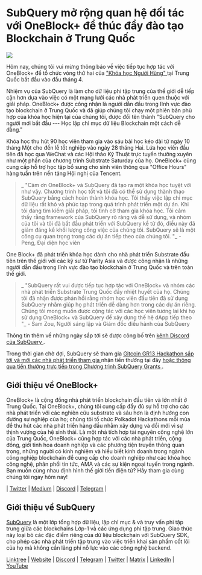 # SubQuery mở rộng quan hệ đối tác với OneBlock+ để thúc đẩy đào tạo Blockchain ở Trung Quốc

![](https://miro.medium.com/max/1400/0*vr-DzLokDkkiY4ss)

Hôm nay, chúng tôi vui mừng thông báo về việc tiếp tục hợp tác với OneBlock+ để tổ chức vòng thứ hai của [ "Khóa học Người Hùng" ](https://doc.subquery.network/academy/herocourse/) tại Trung Quốc bắt đầu vào đầu tháng 4.

Nhiệm vụ của SubQuery là làm cho dữ liệu phi tập trung của thế giới dễ tiếp cận hơn dựa vào việc có một mạng lưới các nhà phát triển quen thuộc với giải pháp. OneBlock+ được công nhận là người dẫn đầu trong lĩnh vực đào tạo blockchain ở Trung Quốc và đã giúp chúng tôi chạy một phiên bản phù hợp của khóa học hiện tại của chúng tôi, được đổi tên thành "SubQuery cho người mới bắt đầu --- Học lập chỉ mục dữ liệu Blockchain một cách dễ dàng."

Khóa học thu hút 90 học viên tham gia vào sáu bài học kéo dài từ ngày 10 tháng Một cho đến lễ tốt nghiệp vào ngày 28 tháng Hai. Lứa học viên đầu tiên đã học qua WeChat và các Hội thảo Kỹ Thuật trực tuyến thường xuyên như một phần của chương trình Substrate Saturday của họ. OneBlock+ cũng cung cấp hỗ trợ học tập bổ sung cho sinh viên thông qua "Office Hours" hàng tuần trên nền tảng Hội nghị của Tencent.

> _ "Cảm ơn OneBlock+ và SubQuery đã tạo ra một khóa học tuyệt vời như vậy. Chương trình học tốt và tôi đã có thể sử dụng thành thạo SubQuery bằng cách hoàn thành khóa học. Tôi thấy việc lập chỉ mục dữ liệu rất khó và phức tạp trong quá trình phát triển một dự án. Khi tôi đang tìm kiếm giải pháp, tôi tình cờ tham gia khóa học. Tôi cảm thấy rằng framework của SubQuery rõ ràng và dễ sử dụng, và nhóm của tôi và tôi đã bắt đầu phát triển với SubQuery kể từ đó, điều này đã giảm đáng kể khối lượng công việc của chúng tôi. SubQuery sẽ là một công cụ quan trọng trong các dự án tiếp theo của chúng tôi. "_ - Peng, Đại diện học viên

One Block+ đã phát triển khóa học dành cho nhà phát triển Substrate đầu tiên trên thế giới với các kỹ sư từ Parity Asia và được công nhận là những người dẫn đầu trong lĩnh vực đào tạo blockchain ở Trung Quốc và trên toàn thế giới.

> _ "SubQuery rất vui được tiếp tục hợp tác với OneBlock+ và nhóm các nhà phát triển Substrate Trung Quốc đầy nhiệt huyết của họ. Chúng tôi đã nhận được phản hồi rằng nhóm học viên đầu tiên đã sử dụng SubQuery nhằm giúp họ phát triển dễ dàng hơn trong các dự án riêng. Chúng tôi mong muốn được cộng tác với các học viên tương lai khi họ sử dụng OneBlock+ và SubQuery để xây dựng thế hệ dApp tiếp theo "_ - Sam Zou, Người sáng lập và Giám đốc điều hành của SubQuery

Thông tin thêm về những ngày sắp tới sẽ được công bố trên [ kênh Discord của SubQuery ](https://discord.com/invite/78zg8aBSMG).

Trong thời gian chờ đợi, SubQuery sẽ tham gia [ Gitcoin GR13 Hackathon sắp tới và mời các nhà phát triển tham gia ](https://gitcoin.co/hackathon/gr13/onboard) nhận tiền thưởng tại đây [ hoặc thông qua tiền thưởng trực tiếp trong Chương trình SubQuery Grants ](https://subquery.network/grants).

## Giới thiệu về OneBlock+

OneBlock+ là cộng đồng nhà phát triển blockchain đầu tiên và lớn nhất ở Trung Quốc. Tại OneBlock+, chúng tôi cung cấp đầy đủ sự hỗ trợ cho các nhà phát triển với các nghiên cứu substrate và sâu hơn là định hướng con đường sự nghiệp của họ; chúng tôi tổ chức Polkadot Hackathons mỗi mùa để thu hút các nhà phát triển hàng đầu nhằm xây dựng và đổi mới vì sự thịnh vượng của hệ sinh thái. Là một nhà tích hợp tài nguyên công nghệ lớn của Trung Quốc, OneBlock+ cũng hợp tác với các nhà phát triển, cộng đồng, giới tinh hoa doanh nghiệp và các phương tiện truyền thông quan trọng, những người có kinh nghiệm và hiểu biết kinh doanh trong ngành công nghiệp blockchain để cung cấp cho doanh nghiệp như các khóa học công nghệ, phân phối tin tức, AMA và các sự kiện ngoại tuyến trong ngành. Bạn muốn cùng nhau định hình thế giới tiền điện tử? Hãy tham gia cùng chúng tôi ngay hôm nay!

| [Twitter](https://mobile.twitter.com/oneblock_) | [Medium](https://medium.com/@OneBlockplus?p=5a6193755f9b) | [Discord](https://discord.gg/5aWx6Rch) | [Telegram](https://t.me/oneblock_dev) |

## Giới thiệu về SubQuery

[SubQuery](https://subquery.network) là một lớp tổng hợp dữ liệu, lập chỉ mục & và truy vấn phi tập trung giữa các blockchains Lớp-1 và các ứng dụng phi tập trung. Giao thức này loại bỏ các đặc điểm riêng của dữ liệu blockchain với SubQuery SDK, cho phép các nhà phát triển tập trung vào việc triển khai sản phẩm cốt lõi của họ mà không cần lãng phí nỗ lực vào các công nghệ backend.

​​[Linktree](https://linktr.ee/subquerynetwork) | [Website](https://subquery.network/) | [Discord](https://discord.com/invite/78zg8aBSMG) | [Telegram](https://t.me/subquerynetwork) | [Twitter](https://twitter.com/subquerynetwork) | [Matrix](https://matrix.to/#/#subquery:matrix.org) | [LinkedIn](https://www.linkedin.com/company/subquery) | [YouTube](https://www.youtube.com/channel/UCi1a6NUUjegcLHDFLr7CqLw)
